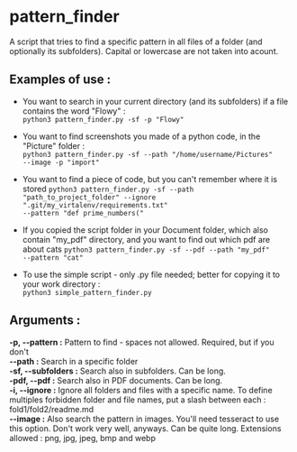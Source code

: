 # pattern_finder
A script that tries to find a specific pattern in all files of a folder (and optionally its subfolders). Capital or lowercase are not taken into acount.

Examples of use :
--------
- You want to search in your current directory (and its subfolders) if a file contains the word "Flowy" :  
<code>python3 pattern_finder.py -sf -p "Flowy"</code>

- You want to find screenshots you made of a python code, in the "Picture" folder :  
<code>python3 pattern_finder.py -sf --path "/home/username/Pictures" --image -p "import"</code>

- You want to find a piece of code, but you can't remember where it is stored
<code>python3 pattern_finder.py -sf --path "path_to_project_folder" --ignore ".git/my_virtalenv/requirements.txt" --pattern "def prime_numbers("</code>

- If you copied the script folder in your Document folder, which also contain "my_pdf" directory, and you want to find out which pdf are about cats
<code>python3 pattern_finder.py -sf --pdf --path "my_pdf" --pattern "cat"</code>

- To use the simple script - only .py file needed; better for copying it to your work directory :  
<code>python3 simple_pattern_finder.py</code>

Arguments :
--------
__-p, --pattern :__
Pattern to find - spaces not allowed. Required, but if you don't  
__--path :__
Search in a specific folder  
__-sf, --subfolders :__
Search also in subfolders. Can be long.  
__-pdf, --pdf :__
Search also in PDF documents. Can be long.   
__-i, --ignore :__
Ignore all folders and files with a specific name. To define multiples forbidden folder and file names, put a slash between each : fold1/fold2/readme.md  
__--image :__
Also search the pattern in images. You'll need tesseract to use this option. Don't work very well, anyways. Can be quite long. Extensions allowed : png, jpg, jpeg, bmp and webp  
